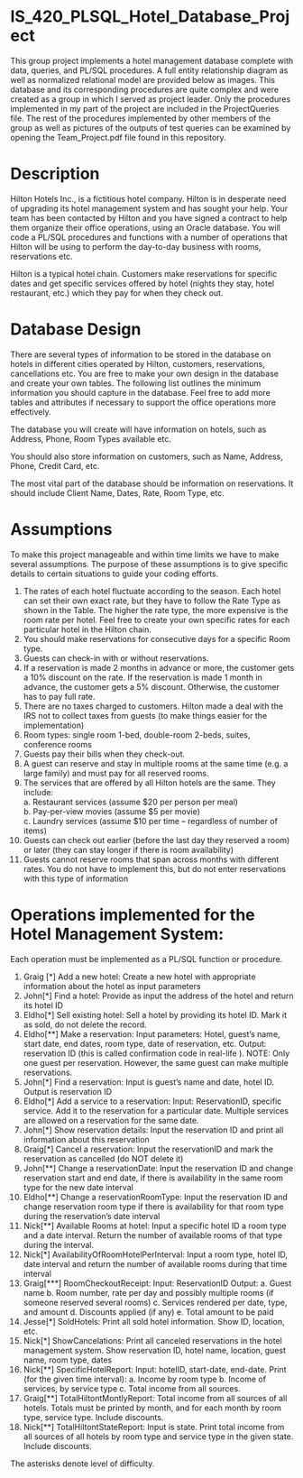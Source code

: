 # IS_420_PLSQL_Hotel_Database_Project
This group project implements a hotel management database complete with data, queries, and PL/SQL procedures. A full entity relationship diagram as well as normalized relational model are provided below as images. This database and its corresponding procedures are quite complex and were created as a group in which I served as project leader. Only the procedures implemented in my part of the project are included in the ProjectQueries file. The rest of the procedures implemented by other members of the group as well as pictures of the outputs of test queries can be examined by opening the Team_Project.pdf file found in this repository.

# Description
Hilton Hotels Inc., is a fictitious hotel company. Hilton is in desperate need of upgrading its hotel management system and has sought your help. Your team has been contacted by Hilton and you have signed a contract to help them organize their office operations, using an Oracle database. You will code a PL/SQL procedures and functions with a number of operations that Hilton will be using to perform the day-to-day business with rooms, reservations etc.

Hilton is a typical hotel chain. Customers make reservations for specific dates and get specific services offered by hotel (nights they stay, hotel restaurant, etc.) which they pay for when they check out. 

# Database Design
There are several types of information to be stored in the database on hotels in different cities operated by Hilton, customers, reservations, cancellations etc.   You are free to make your own design in the database and create your own tables. The following list outlines the minimum information you should capture in the database. Feel free to add more tables and attributes if necessary to support the office operations more effectively.

The database you will create will have information on hotels, such as Address, Phone, Room Types available etc.

You should also store information on customers, such as Name, Address, Phone, Credit Card, etc.

The most vital part of the database should be information on reservations. It should include Client Name, Dates, Rate, Room Type, etc.

# Assumptions
To make this project manageable and within time limits we have to make several assumptions. The purpose of these assumptions is to give specific details to certain situations to guide your coding efforts.

1. The rates of each hotel fluctuate according to the season. Each hotel can set their own exact rate, but they have to follow the Rate Type as shown in the Table. The higher the rate type, the more expensive is the room rate per hotel. Feel free to create your own specific rates for each particular hotel in the Hilton chain.<br/>
2. You should make reservations for consecutive days for a specific Room type.<br/>
3. Guests can check-in with or without reservations.<br/>
4. If a reservation is made 2 months in advance or more, the customer gets a 10% discount on the rate. If the reservation is made 1 month in advance, the customer gets a 5% discount. Otherwise, the customer has to pay full rate.<br/>
5. There are no taxes charged to customers. Hilton made a deal with the IRS not to collect taxes from guests (to make things easier for the implementation)<br/>
6. Room types: single room 1-bed, double-room 2-beds, suites, conference rooms<br/>
7. Guests pay their bills when they check-out.<br/>
8. A guest can reserve and stay in multiple rooms at the same time (e.g. a large family) and must pay for all reserved rooms.<br/>
9. The services that are offered by all Hilton hotels are the same. They include:<br/>
a. Restaurant services (assume $20 per person per meal)<br/>
b. Pay-per-view movies (assume $5 per movie)<br/>
c. Laundry services (assume $10 per time – regardless of number of items)<br/>
10. Guests can check out earlier (before the last day they reserved a room) or later (they can stay longer if there is room availability)<br/>
11. Guests cannot reserve rooms that span across months with different rates. You do not have to implement this, but do not enter reservations with this type of information

# Operations implemented for the Hotel Management System:

Each operation must be implemented as a PL/SQL function or procedure. 
1. Graig [\*] Add a new hotel: Create a new hotel with appropriate information about the hotel as input parameters
2. John[\*] Find a hotel: Provide as input the address of the hotel and return its hotel ID
3. Eldho[\*] Sell existing hotel: Sell a hotel by providing its hotel ID. Mark it as sold, do not delete the record.
4. Eldho[\*\*] Make a reservation: Input parameters: Hotel, guest’s name, start date, end dates, room type, date of reservation, etc. Output: reservation ID (this is called confirmation code in real-life ). NOTE: Only one guest per reservation. However, the same guest can make multiple reservations.
5. John[\*] Find a reservation: Input is guest’s name and date, hotel ID. Output is reservation ID
6. Eldho[\*] Add a service to a reservation: Input: ReservationID, specific service. Add it to the reservation for a particular date. Multiple services are allowed on a reservation for the same date.
7. John[\*] Show reservation details: Input the reservation ID and print all information about this reservation
8.  Graig[\*] Cancel a reservation: Input the reservationID and mark the reservation as cancelled (do NOT delete it)
9. John[\*\*] Change a reservationDate: Input the reservation ID and change reservation start and end date, if there is availability in the same room type for the new date interval
10. Eldho[\*\*] Change a reservationRoomType: Input the reservation ID and change reservation room type if there is availability for that room type during the reservation’s date interval
11. Nick[\*\*] Available Rooms at hotel: Input a specific hotel ID a room type and a date interval. Return the number of available rooms of that type during the interval.
12. Nick[\*] AvailabilityOfRoomHotelPerInterval: Input a room type, hotel ID, date interval and return the number of available rooms during that time interval 
13. Graig[\*\*\*] RoomCheckoutReceipt: Input: ReservationID  Output: 
a. Guest name
b. Room number, rate per day and possibly multiple rooms (if someone reserved several rooms) 
c. Services rendered per date, type, and amount
d. Discounts applied (if any)
e. Total amount to be paid 
14. Jesse[\*] SoldHotels: Print all sold hotel information. Show ID, location, etc. 
15. Nick[\*] ShowCancelations: Print all canceled reservations in the hotel management system. Show reservation ID, hotel name, location, guest name, room type, dates
16. Nick[\*\*] SpecificHotelReport: Input: hotelID, start-date, end-date. Print (for the given time interval): 
a. Income by room type
b. Income of services, by service type
c. Total income from all sources.
17. Graig[\*\*] TotalHiltontMontlyReport: Total income from all sources of all hotels. Totals must be printed by month, and for each month by room type, service type. Include discounts.
18. Nick[\*\*] TotalHiltontStateReport: Input is state. Print total income from all sources of all hotels by room type and service type in the given state. Include discounts.

The asterisks denote level of difficulty. 
